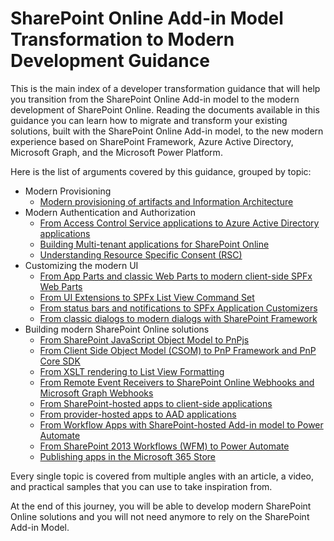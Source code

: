# SharePoint Online Add-in Model Transformation to Modern Development Guidance
This is the main index of a developer transformation guidance that will help you transition from the SharePoint Online Add-in model to the modern development of SharePoint Online.
Reading the documents available in this guidance you can learn how to migrate and transform your existing solutions, built with the SharePoint Online Add-in model, to the new modern experience based on SharePoint Framework, Azure Active Directory, Microsoft Graph, and the Microsoft Power Platform.

Here is the list of arguments covered by this guidance, grouped by topic:

- Modern Provisioning
    * [Modern provisioning of artifacts and Information Architecture](./Modern-Provisioning.md)
- Modern Authentication and Authorization
    * [From Access Control Service applications to Azure Active Directory applications](./From-ACS-to-AAD-apps.md)
    * [Building Multi-tenant applications for SharePoint Online](./Multi-tenant-applications.md)
    * [Understanding Resource Specific Consent (RSC)](./Understanding-RSC-for-MSGraph-and-SharePoint-Online.md)
- Customizing the modern UI
    * [From App Parts and classic Web Parts to modern client-side SPFx Web Parts](./From-App-Parts-to-Modern-Web-Parts.md)
    * [From UI Extensions to SPFx List View Command Set](./From-UI-Extensions-to-ListView-Command-Sets.md)
    * [From status bars and notifications to SPFx Application Customizers](./From-Notifications-to-Application-Customizers.md)
    * [From classic dialogs to modern dialogs with SharePoint Framework](./From-classic-Dialogs-to-modern-Dialogs.md)
- Building modern SharePoint Online solutions
    - [From SharePoint JavaScript Object Model to PnPjs](./From-JSOM-to-PnPjs.md)
    - [From Client Side Object Model (CSOM) to PnP Framework and PnP Core SDK](./From-CSOM-to-PnP-Libraries.md)
    - [From XSLT rendering to List View Formatting](./From-XSLT-to-List-View-Formatting.md)
    * [From Remote Event Receivers to SharePoint Online Webhooks and Microsoft Graph Webhooks](./From-Remote-Event-Receivers-to-Webhooks.md)
    - [From SharePoint-hosted apps to client-side applications](./From-SharePoint-Hosted-to-Client-Side.md)
    - [From provider-hosted apps to AAD applications](./From-Provider-Hosted-to-AAD-applications.md)
    - [From Workflow Apps with SharePoint-hosted Add-in model to Power Automate](./From-Workflow-Apps-to-Power-Automate.md)
    - [From SharePoint 2013 Workflows (WFM) to Power Automate](./From-WFM-to-Power-Automate.md)
    - [Publishing apps in the Microsoft 365 Store](./Publishing-apps-on-the-Microsoft-365-Store.md)

Every single topic is covered from multiple angles with an article, a video, and practical samples that you can use to take inspiration from.

At the end of this journey, you will be able to develop modern SharePoint Online solutions and you will not need anymore to rely on the SharePoint Add-in Model.
